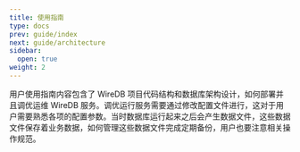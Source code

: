 ```yaml
---
title: 使用指南
type: docs
prev: guide/index
next: guide/architecture
sidebar:
  open: true
weight: 2
---
```


用户使用指南内容包含了 WireDB 项目代码结构和数据库架构设计，如何部署并且调优运维 WireDB 服务。调优运行服务需要通过修改配置文件进行，这对于用户需要熟悉各项的配置参数。当时数据库运行起来之后会产生数据文件，这些数据文件保存着业务数据，如何管理这些数据文件完成定期备份，用户也要注意相关操作规范。